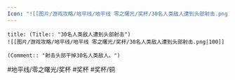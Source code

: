 ```yaml
---
Icon: "![[图片/游戏攻略/地平线/地平线 零之曙光/奖杯/30名人类敌人遭到头部射击.png|30]]"
---
```

```ad-common-bronze-trophy
title: (Title:: "30名人类敌人遭到头部射击")
![[图片/游戏攻略/地平线/地平线 零之曙光/奖杯/30名人类敌人遭到头部射击.png|100]]

(Comment:: "射击头部干掉30名人类敌人。")
```

#地平线/零之曙光/奖杯 #奖杯 #奖杯/铜
